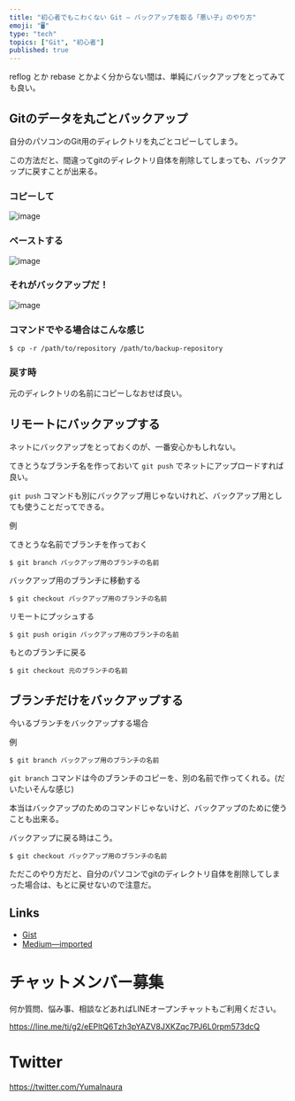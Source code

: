 ```yaml
---
title: "初心者でもこわくない Git — バックアップを取る「悪い子」のやり方"
emoji: "🖥"
type: "tech"
topics: ["Git", "初心者"]
published: true
---
```


reflog とか rebase とかよく分からない間は、単純にバックアップをとってみても良い。


## Gitのデータを丸ごとバックアップ

自分のパソコンのGit用のディレクトリを丸ごとコピーしてしまう。

この方法だと、間違ってgitのディレクトリ自体を削除してしまっても、バックアップに戻すことが出来る。

### コピーして

![image](https://user-images.githubusercontent.com/13635059/45585704-cd0d6080-b923-11e8-9c8b-cb8bee3a587c.png)

### ペーストする

![image](https://user-images.githubusercontent.com/13635059/45585714-1e1d5480-b924-11e8-958f-844ea7a629f5.png)

### それがバックアップだ！

![image](https://user-images.githubusercontent.com/13635059/45585715-207fae80-b924-11e8-9218-ba1e047f3e04.png)

### コマンドでやる場合はこんな感じ

```
$ cp -r /path/to/repository /path/to/backup-repository
```

### 戻す時

元のディレクトリの名前にコピーしなおせば良い。

## リモートにバックアップする

ネットにバックアップをとっておくのが、一番安心かもしれない。

てきとうなブランチ名を作っておいて `git push` でネットにアップロードすれば良い。

`git push` コマンドも別にバックアップ用じゃないけれど、バックアップ用としても使うことだってできる。

例

てきとうな名前でブランチを作っておく

```
$ git branch バックアップ用のブランチの名前
```

バックアップ用のブランチに移動する

```
$ git checkout バックアップ用のブランチの名前
```

リモートにプッシュする

```
$ git push origin バックアップ用のブランチの名前
```

もとのブランチに戻る

```
$ git checkout 元のブランチの名前
```

## ブランチだけをバックアップする

今いるブランチをバックアップする場合

例

```
$ git branch バックアップ用のブランチの名前
```

`git branch` コマンドは今のブランチのコピーを、別の名前で作ってくれる。(だいたいそんな感じ)

本当はバックアップのためのコマンドじゃないけど、バックアップのために使うことも出来る。

バックアップに戻る時はこう。

```
$ git checkout バックアップ用のブランチの名前
```

ただこのやり方だと、自分のパソコンでgitのディレクトリ自体を削除してしまった場合は、もとに戻せないので注意だ。

## Links

- [Gist](https://gist.github.com/YumaInaura/3cd6c9708ac4a30d4cc004158c24d6bb)
- [Medium—imported](https://medium.com/supersonic-generation/git-for-beginners-the-bad-way-to-backup-git-branch-or-whole-directory-data-803121468fa5)








<!-- Update From Qiita API -->

# チャットメンバー募集


何か質問、悩み事、相談などあればLINEオープンチャットもご利用ください。

https://line.me/ti/g2/eEPltQ6Tzh3pYAZV8JXKZqc7PJ6L0rpm573dcQ





# Twitter


https://twitter.com/YumaInaura


<!-- Update From Qiita API -->


